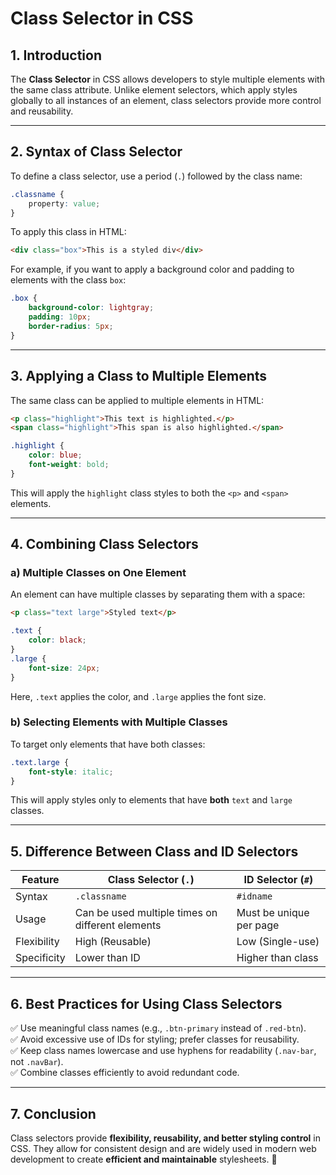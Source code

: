 # **Class Selector in CSS**

## **1. Introduction**
The **Class Selector** in CSS allows developers to style multiple elements with the same class attribute. Unlike element selectors, which apply styles globally to all instances of an element, class selectors provide more control and reusability.

---

## **2. Syntax of Class Selector**
To define a class selector, use a period (`.`) followed by the class name:

```css
.classname {
    property: value;
}
```

To apply this class in HTML:
```html
<div class="box">This is a styled div</div>
```

For example, if you want to apply a background color and padding to elements with the class `box`:
```css
.box {
    background-color: lightgray;
    padding: 10px;
    border-radius: 5px;
}
```

---

## **3. Applying a Class to Multiple Elements**
The same class can be applied to multiple elements in HTML:
```html
<p class="highlight">This text is highlighted.</p>
<span class="highlight">This span is also highlighted.</span>
```
```css
.highlight {
    color: blue;
    font-weight: bold;
}
```
This will apply the `highlight` class styles to both the `<p>` and `<span>` elements.

---

## **4. Combining Class Selectors**
### **a) Multiple Classes on One Element**
An element can have multiple classes by separating them with a space:
```html
<p class="text large">Styled text</p>
```
```css
.text {
    color: black;
}
.large {
    font-size: 24px;
}
```
Here, `.text` applies the color, and `.large` applies the font size.

### **b) Selecting Elements with Multiple Classes**
To target only elements that have both classes:
```css
.text.large {
    font-style: italic;
}
```
This will apply styles only to elements that have **both** `text` and `large` classes.

---

## **5. Difference Between Class and ID Selectors**
| Feature       | Class Selector (`.`) | ID Selector (`#`) |
|--------------|---------------------|------------------|
| Syntax       | `.classname`        | `#idname`       |
| Usage        | Can be used multiple times on different elements | Must be unique per page |
| Flexibility  | High (Reusable)     | Low (Single-use) |
| Specificity  | Lower than ID       | Higher than class |

---

## **6. Best Practices for Using Class Selectors**
✅ Use meaningful class names (e.g., `.btn-primary` instead of `.red-btn`).  
✅ Avoid excessive use of IDs for styling; prefer classes for reusability.  
✅ Keep class names lowercase and use hyphens for readability (`.nav-bar`, not `.navBar`).  
✅ Combine classes efficiently to avoid redundant code.  

---

## **7. Conclusion**
Class selectors provide **flexibility, reusability, and better styling control** in CSS. They allow for consistent design and are widely used in modern web development to create **efficient and maintainable** stylesheets. 🚀

